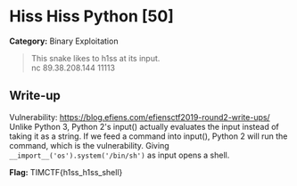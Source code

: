 # Hiss Hiss Python [50]
**Category:** Binary Exploitation 

> This snake likes to h1ss at its input.  
nc 89.38.208.144 11113

## Write-up
Vulnerability: https://blog.efiens.com/efiensctf2019-round2-write-ups/  
Unlike Python 3, Python 2's input() actually evaluates the input instead of taking it as a string. If we feed a command into input(), Python 2 will run the command, which is the vulnerability.
Giving `__import__('os').system('/bin/sh')` as input opens a shell.

**Flag:** TIMCTF{h1ss_h1ss_shell}

